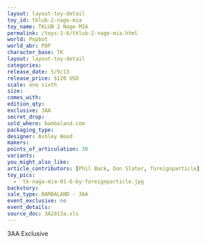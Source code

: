 ```yaml
---
layout: layout-toy-detail 
toy_id: tklub-2-nage-mia
toy_name: TKLUB 2 Nage MIA
permalink: /toys-1-6/tklub-2-nage-mia.html
world: Popbot
world_abr: POP
character_base: TK
layout: layout-toy-detail
categories: 
release_date: 5/9/13
release_price: $120 USD
scale: one sixth
size: 
comes_with: 
edition_qty: 
exclusive: 3AA
secret_drop: 
sold_where: bambaland.com
packaging_type: 
designer: Ashley Wood
makers: 
points_of_articulation: 30
variants: 
you_might_also_like: 
article_contributors: [Phil Back, Don Slater, foreignparticle]
toy_pics: 
  -  tk-naga-mia-01-6-by-foreignparticle.jpg
backstory: 
sale_type: BAMBALAND - 3AA
event_exclusive: no
event_details: 
source_doc: 3A2013a.xls
---
```

3AA Exclusive